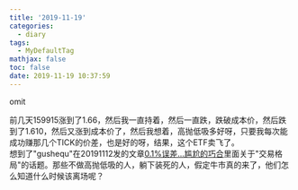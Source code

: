 ```yaml
---
title: '2019-11-19'
categories:
  - diary
tags:
  - MyDefaultTag
mathjax: false
toc: false
date: 2019-11-19 10:37:59
---
```

omit
<!--more-->

前几天159915涨到了1.66，然后我一直持着，然后一直跌，跌破成本价，然后跌到了1.610，然后又涨到成本价了，然后我想着，高抛低吸多好呀，只要我每次能成功赚那几个TICK的价差，也是好的呀，结果，这个ETF卖飞了。  
想到了"gushequ"在20191112发的文章[0.1%误差...尴尬的巧合](https://mp.weixin.qq.com/s/wnk895XkoBnRfK6ySZaTXQ)里面关于"交易格局"的话题。那些不做高抛低吸的人，躺下装死的人，假定牛市真的来了，他们怎么知道什么时候该离场呢？  
